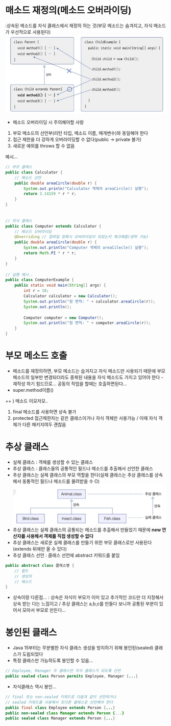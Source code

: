 # 매소드 재정의(메소드 오버라이딩)
:상속된 메소드를 자식 클래스에서 재정의 하는 것(부모 메소드는 숨겨지고, 자식 메소드가 우선적으로 사용된다)
![alt text](../java/image/image-25.png)
- 메소드 오버라이딩 시 주의해야할 사랑
1. 부모 메소드의 선언부(리턴 타입, 메소드 이름, 매개변수)와 동일해야 한다
2. 접근 제한을 더 강하게 오버라이딩할 수 없다(public -> private 불가)
3. 새로운 예외를 throws 할 수 없음

예시...

``` java
// 부모 클래스
public class Calculator {
    // 메소드 선언
    public double areaCircle(double r) {
        System.out.prinln("Calculator 객체의 areaCircle() 실행");
        return 3.14159 * r * r;
    }
}


// 자식 클래스
public class Computer extends Calculator {
    // 메소드 오버라이딩
    @Overriding // 컴파일 정확시 오버라이딩이 되었는지 체크해줌(생략 가능)
    public double areaCircle(double r) {
        System.out.println("Computer 객체의 areaCilecle() 실행");
        return Math.PI * r * r;
    }
}

// 실행 예시..
public class ComputerExample {
    public static void main(String[] args) {
        int r = 10;
        Calculator calculator = new Calculator();
        System.out.println("원 면적: " + calculator.areaCircle(r));         // 원 면적: 314.159
        System.out.println();

        Computer computer = new Computer();
        System.out.println("원 면적: " + computer.areaCircle(r));                   // 원 면적: 314.159265...
    }
}
```

# 부모 메소드 호출
- 메소드를 재정의하면, 부모 메소드는 숩겨지고 자식 메소드만 사용되기 때문에 부모 메소드의 일부만 변경되더라도 중복된 내용을 자식 메소드도 가지고 있어야 한다
-재작성 하기 힘드므로... 공동의 작업을 할때는 호출하면된다...
- super.method이름()


++ ) 메소드 이모저모..
1. final 메소드를 사용하면 상속 불가
2. protected 접근제한자는 같은 클래스이거나 자식 객체만 사용가능 / 이때 자식 객체가 다른 패키지여두 괜찮음


# 추상 클래스
- 실체 클래스 : 객체를 생성할 수 있는 클래스
- 추상 클래스 : 클래스들의 공통적인 필드나 메소드를 추출해서 선언한 클래스
- 추상 클래스는 실체 클래스의 부모 역할을 한다(실체 클래스는 추상 클래스를 상속해서 동통적인 필드나 메소드를 물려받을 수 O)
![alt text](../java/image/image-26.png)
- 추상 클래스는 실체 클래스의 공통되는 메소드를 추출해서 만들었기 때문에 <strong>new 연산자를 사용해서 객체를 직접 생성할 수 없다</strong>
- 추상 클래스는 새로운 실체 클래스를 만들기 위한 부모 클래스로만 사용된다(extends 뒤에만 올 수 있다)
- 추상 클래스 선언 : 클래스 선언에 abstract 키워드를 붙임
``` java
public abstract class 클래스명 {
    // 필드
    // 생성자
    // 메소드
}
```
- 상속이랑 다른점... : 상속은 자식이 부모가 이미 있고 추가적인 코드만 더 지정해서 상속 받는 다는 느낌이고 / 추상 클래스는 a,b,c를 만들다 보니까 공통된 부분이 있어서 모아서 부모로 만든다... 


# 봉인된 클래스
- Java 15부터는 무분별한 자식 클래스 생성을 방지하기 위해 봉인된(sealed) 클래스가 도욉되었다
- 특정 클래스만 가능하도록 봉인할 수 있음...
``` java
// Employee, Manager 두 클래스만 자식 클래스가 되도록 선언
public sealed class Person permits Employee, Manager {...}
```
- 자식클래스 역시 봉인...
``` java
// final 또는 non-sealed 키워드로 다음과 같이 선언하거나
// sealed 키워드를 사용해서 또다른 클래스로 선언해야 한다
public final class Employee extends Person {...}
public non-sealed class Manager extends Person {...}
public sealed class Manager extends Person {...}
```
